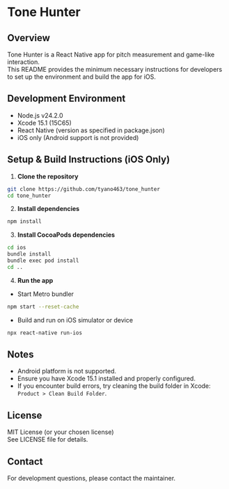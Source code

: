 # Tone Hunter

## Overview

Tone Hunter is a React Native app for pitch measurement and game-like interaction.  
This README provides the minimum necessary instructions for developers to set up the environment and build the app for iOS.

## Development Environment

- Node.js v24.2.0
- Xcode 15.1 (15C65)
- React Native (version as specified in package.json)
- iOS only (Android support is not provided)

## Setup & Build Instructions (iOS Only)

1. **Clone the repository**

```bash
git clone https://github.com/tyano463/tone_hunter
cd tone_hunter
```

2. **Install dependencies**

```bash
npm install
```

3. **Install CocoaPods dependencies**

```bash
cd ios
bundle install
bundle exec pod install
cd ..
```

4. **Run the app**

- Start Metro bundler

```bash
npm start --reset-cache
```

- Build and run on iOS simulator or device

```bash
npx react-native run-ios
```


## Notes

- Android platform is not supported.
- Ensure you have Xcode 15.1 installed and properly configured.
- If you encounter build errors, try cleaning the build folder in Xcode:  
`Product > Clean Build Folder`.


## License

MIT License (or your chosen license)  
See LICENSE file for details.


## Contact

For development questions, please contact the maintainer.
